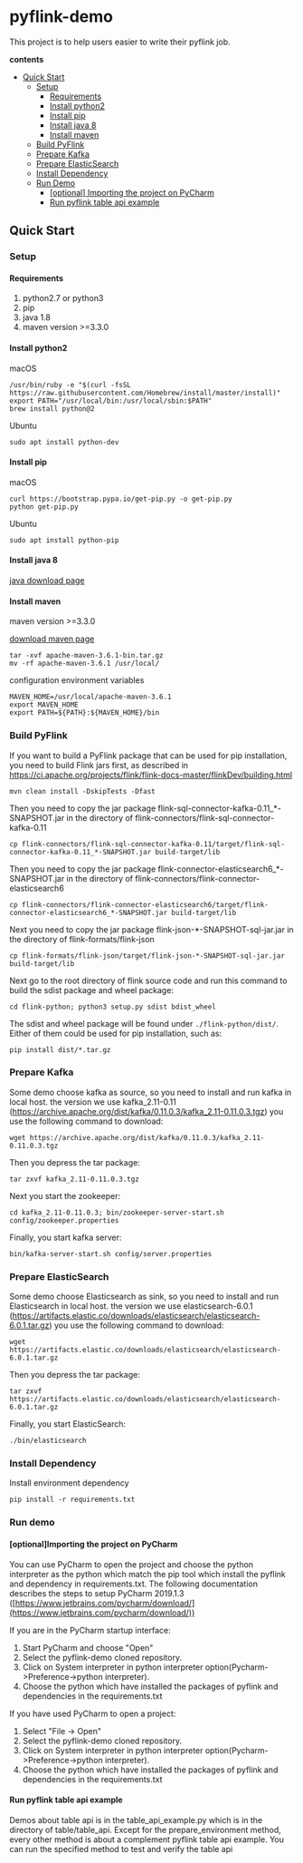 # pyflink-demo
This project is to help users easier to write their pyflink job.

**contents**

- [Quick Start](#quick-start)
  + [Setup](#setup)
    + [Requirements](#requirements)
    + [Install python2](#install-python2)
    + [Install pip](#install-pip)
    + [Install java 8](#install-java-8)
    + [Install maven](#install-maven)
  + [Build PyFlink](#build-pyflink)
  + [Prepare Kafka](#prepare-kafka)
  + [Prepare ElasticSearch](#prepare-elasticsearch)
  + [Install Dependency](#install-dependency)
  + [Run Demo](#run-demo)
    + [[optional] Importing the project on PyCharm](#optionalimporting-the-project-on-pycharm)
    + [Run pyflink table api example](#run-pyflink-table-api-example)

## Quick Start

### Setup

#### Requirements
1. python2.7 or python3
2. pip
3. java 1.8
4. maven version >=3.3.0

#### Install python2

macOS
```shell
/usr/bin/ruby -e "$(curl -fsSL https://raw.githubusercontent.com/Homebrew/install/master/install)"
export PATH="/usr/local/bin:/usr/local/sbin:$PATH"
brew install python@2 
```
Ubuntu
```shell
sudo apt install python-dev
```

#### Install pip

macOS

```shell 
curl https://bootstrap.pypa.io/get-pip.py -o get-pip.py
python get-pip.py
```

Ubuntu
```shell
sudo apt install python-pip
```

#### Install java 8

[java download page](http://www.oracle.com/technetwork/java/javase/downloads/index.html)

#### Install maven

maven version >=3.3.0

[download maven page](http://maven.apache.org/download.cgi)

```shell
tar -xvf apache-maven-3.6.1-bin.tar.gz
mv -rf apache-maven-3.6.1 /usr/local/
```
configuration environment variables
```shell
MAVEN_HOME=/usr/local/apache-maven-3.6.1
export MAVEN_HOME
export PATH=${PATH}:${MAVEN_HOME}/bin
```


### Build PyFlink

If you want to build a PyFlink package that can be used for pip installation, you need to build Flink jars first, as described in https://ci.apache.org/projects/flink/flink-docs-master/flinkDev/building.html

```shell
mvn clean install -DskipTests -Dfast
```

Then you need to copy the jar package flink-sql-connector-kafka-0.11_*-SNAPSHOT.jar in the directory of flink-connectors/flink-sql-connector-kafka-0.11

```shell
cp flink-connectors/flink-sql-connector-kafka-0.11/target/flink-sql-connector-kafka-0.11_*-SNAPSHOT.jar build-target/lib
```

Then you need to copy the jar package flink-connector-elasticsearch6_*-SNAPSHOT.jar in the directory of flink-connectors/flink-connector-elasticsearch6

```shell
cp flink-connectors/flink-connector-elasticsearch6/target/flink-connector-elasticsearch6_*-SNAPSHOT.jar build-target/lib
```

Next you need to copy the jar package flink-json-*-SNAPSHOT-sql-jar.jar in the directory of flink-formats/flink-json

```shell
cp flink-formats/flink-json/target/flink-json-*-SNAPSHOT-sql-jar.jar build-target/lib
```

Next go to the root directory of flink source code and run this command to build the sdist package and wheel package:

```shell
cd flink-python; python3 setup.py sdist bdist_wheel
```

The sdist and wheel package will be found under `./flink-python/dist/`. Either of them could be used for pip installation, such as:

```shell
pip install dist/*.tar.gz
```

### Prepare Kafka
Some demo choose kafka as source, so you need to install and run kafka in local host. the version we use kafka_2.11-0.11 (https://archive.apache.org/dist/kafka/0.11.0.3/kafka_2.11-0.11.0.3.tgz)
you use the following command to download:

```shell
wget https://archive.apache.org/dist/kafka/0.11.0.3/kafka_2.11-0.11.0.3.tgz
```

Then you depress the tar package:

```shell
tar zxvf kafka_2.11-0.11.0.3.tgz
```
Next you start the zookeeper:

```shell
cd kafka_2.11-0.11.0.3; bin/zookeeper-server-start.sh config/zookeeper.properties
```

Finally, you start kafka server:

```shell
bin/kafka-server-start.sh config/server.properties
```

### Prepare ElasticSearch
Some demo choose Elasticsearch as sink, so you need to install and run Elasticsearch in local host. the version we use elasticsearch-6.0.1 (https://artifacts.elastic.co/downloads/elasticsearch/elasticsearch-6.0.1.tar.gz)
you use the following command to download:

```shell
wget https://artifacts.elastic.co/downloads/elasticsearch/elasticsearch-6.0.1.tar.gz
```

Then you depress the tar package:

```shell
tar zxvf https://artifacts.elastic.co/downloads/elasticsearch/elasticsearch-6.0.1.tar.gz
```

Finally, you start ElasticSearch:

```shell
./bin/elasticsearch
```

### Install Dependency
Install environment dependency

```shell
pip install -r requirements.txt
```

### Run demo
#### [optional]Importing the project on PyCharm
You can use PyCharm to open the project and choose the python interpreter as the python which match the pip tool which install the pyflink and dependency in requirements.txt.
The following documentation describes the steps to setup PyCharm 2019.1.3 ([https://www.jetbrains.com/pycharm/download/](https://www.jetbrains.com/pycharm/download/))

If you are in the PyCharm startup interface:
1. Start PyCharm and choose "Open"
2. Select the pyflink-demo cloned repository.
3. Click on System interpreter in python interpreter option(Pycharm->Preference->python interpreter).
4. Choose the python which have installed the packages of pyflink and dependencies in the requirements.txt

If you have used PyCharm to open a project:
1. Select "File -> Open"
2. Select the pyflink-demo cloned repository.
3. Click on System interpreter in python interpreter option(Pycharm->Preference->python interpreter).
4. Choose the python which have installed the packages of pyflink and dependencies in the requirements.txt
#### Run pyflink table api example 
Demos about table api is in the table_api_example.py which is in the directory of table/table_api.
Except for the prepare_environment method, every other method is about a complement pyflink table api example.
You can run the specified method to test and verify the table api